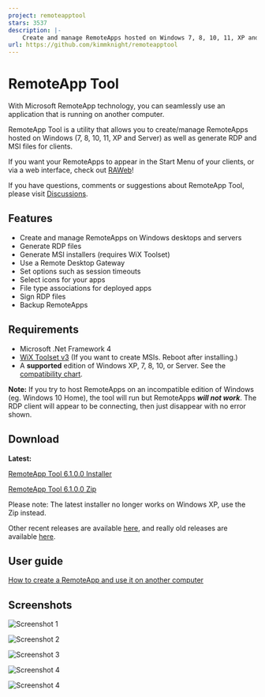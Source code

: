 ```yaml
---
project: remoteapptool
stars: 3537
description: |-
    Create and manage RemoteApps hosted on Windows 7, 8, 10, 11, XP and Server. Generate RDP and MSI files for clients.
url: https://github.com/kimmknight/remoteapptool
---
```


<meta name="google-site-verification" content="MGrMbBi28Ut57MeqKI6srDSmlrprH0lug6rwNMIi0_A" />

# RemoteApp Tool

With Microsoft RemoteApp technology, you can seamlessly use an application that is running on another computer.

RemoteApp Tool is a utility that allows you to create/manage RemoteApps hosted on Windows (7, 8, 10, 11, XP and Server) as well as generate RDP and MSI files for clients.

If you want your RemoteApps to appear in the Start Menu of your clients, or via a web interface, check out [RAWeb](https://github.com/kimmknight/raweb)!

If you have questions, comments or suggestions about RemoteApp Tool, please visit [Discussions](https://github.com/kimmknight/remoteapptool/discussions).

## Features

* Create and manage RemoteApps on Windows desktops and servers
* Generate RDP files
* Generate MSI installers (requires WiX Toolset)
* Use a Remote Desktop Gateway
* Set options such as session timeouts
* Select icons for your apps
* File type associations for deployed apps
* Sign RDP files
* Backup RemoteApps

## Requirements

* Microsoft .Net Framework 4
* [WiX Toolset v3](https://wixtoolset.org/docs/wix3/) (If you want to create MSIs. Reboot after installing.)
* A **supported** edition of Windows XP, 7, 8, 10, or Server. See the [compatibility chart](https://github.com/kimmknight/remoteapptool/wiki/Windows-Compatibility).

**Note:** If you try to host RemoteApps on an incompatible edition of Windows (eg. Windows 10 Home), the tool will run but RemoteApps ***will not work***. The RDP client will appear to be connecting, then just disappear with no error shown.

## Download

**Latest:**

[RemoteApp Tool 6.1.0.0 Installer](https://github.com/kimmknight/remoteapptool/releases/download/v6.1.0.0/RemoteApp.Tool.6100.msi)

[RemoteApp Tool 6.1.0.0 Zip](https://github.com/kimmknight/remoteapptool/releases/download/v6.1.0.0/RemoteApp.Tool.6100.zip)

Please note: The latest installer no longer works on Windows XP, use the Zip instead.

Other recent releases are available [here](https://github.com/kimmknight/remoteapptool/releases), and really old releases are available [here](https://github.com/kimmknight/remoteapptool/wiki/Version-history-(pre-GitHub)).

## User guide

[How to create a RemoteApp and use it on another computer](https://github.com/kimmknight/remoteapptool/wiki/Create-a-RemoteApp-and-use-it-on-another-computer)

## Screenshots

![Screenshot 1](https://raw.githubusercontent.com/wiki/kimmknight/remoteapptool/images/screenshots/ss1.png)


![Screenshot 2](https://raw.githubusercontent.com/wiki/kimmknight/remoteapptool/images/screenshots/ss2.png)


![Screenshot 3](https://raw.githubusercontent.com/wiki/kimmknight/remoteapptool/images/screenshots/ss3.png)


![Screenshot 4](https://raw.githubusercontent.com/wiki/kimmknight/remoteapptool/images/screenshots/ss5.png)


![Screenshot 4](https://raw.githubusercontent.com/wiki/kimmknight/remoteapptool/images/screenshots/ss4.png)


